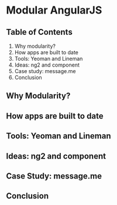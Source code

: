 # Modular AngularJS
## Table of Contents
1. Why modularity?
2. How apps are built to date
3. Tools: Yeoman and Lineman
4. Ideas: ng2 and component
5. Case study: message.me
6. Conclusion

## Why Modularity?
## How apps are built to date
## Tools: Yeoman and Lineman
## Ideas: ng2 and component
## Case Study: message.me
## Conclusion